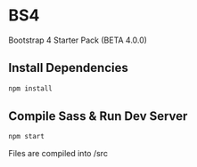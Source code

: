 # BS4
Bootstrap 4 Starter Pack (BETA 4.0.0)

## Install Dependencies

```bash
npm install 
```

## Compile Sass & Run Dev Server

```bash
npm start
```

Files are compiled into /src
